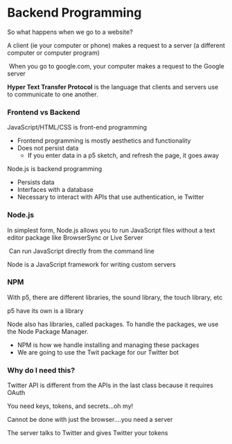 # Backend Programming

So what happens when we go to a website?

A client (ie your computer or phone) makes a request to a server (a different computer or computer program)

​	When you go to google.com, your computer makes a request to the Google server

**Hyper Text Transfer Protocol** is the language that clients and servers use to communicate to one another.



### Frontend vs Backend

JavaScript/HTML/CSS is front-end programming

- Frontend programming is mostly aesthetics and functionality
- Does not persist data
  - If you enter data in a p5 sketch, and refresh the page, it goes away

Node.js is backend programming

- Persists data
- Interfaces with a database
- Necessary to interact with APIs that use authentication, ie Twitter



### Node.js

In simplest form, Node.js allows you to run JavaScript files without a text editor package like BrowserSync or Live Server

​	Can run JavaScript directly from the command line

Node is a JavaScript framework for writing custom servers



### NPM

With p5, there are different libraries, the sound library, the touch library, etc

p5 have its own is a library

Node also has libraries, called packages. To handle the packages, we use the Node Package Manager.

- NPM is how we handle installing and managing these packages
- We are going to use the Twit package for our Twitter bot



### Why do I need this?

Twitter API is different from the APIs in the last class because it requires OAuth

You need keys, tokens, and secrets...oh my!

Cannot be done with just the browser....you need a server

The server talks to Twitter and gives Twitter your tokens

